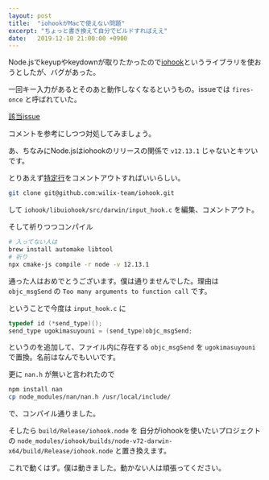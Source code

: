 ```yaml
---
layout: post
title:  "iohookがMacで使えない問題"
excerpt: "ちょっと書き換えて自分でビルドすればええ"
date:   2019-12-10 21:00:00 +0900
---
```


Node.jsでkeyupやkeydownが取りたかったので[iohook](https://www.npmjs.com/package/iohook)というライブラリを使おうとしたが、バグがあった。

一回キー入力があるとそのあと動作しなくなるというもの。issueでは `fires-once` と呼ばれていた。

[該当issue](https://github.com/wilix-team/iohook/issues/124)

コメントを参考にしつつ対処してみましょう。

あ、ちなみにNode.jsはiohookのリリースの関係で `v12.13.1` じゃないとキツいです。

とりあえず[特定行](https://github.com/wilix-team/iohook/blob/master/libuiohook/src/darwin/input_hook.c#L380)をコメントアウトすればいいらしい。

```sh
git clone git@github.com:wilix-team/iohook.git
```

して `iohook/libuiohook/src/darwin/input_hook.c` を編集、コメントアウト。

そして祈りつつコンパイル

```sh
# 入ってない人は
brew install automake libtool
# 祈り
npx cmake-js compile -r node -v 12.13.1
```

通った人はおめでとうございます。僕は通りませんでした。理由は `objc_msgSend` の `Too many arguments to function call` です。

ということで今度は `input_hook.c` に

```c
typedef id (*send_type)();
send_type ugokimasuyouni = (send_type)objc_msgSend;
```

というのを追加して、ファイル内に存在する `objc_msgSend` を `ugokimasuyouni` で置換。名前はなんでもいいです。

更に `nan.h` が無いと言われたので

```sh
npm install nan
cp node_modules/nan/nan.h /usr/local/include/
```

で、コンパイル通りました。

そしたら `build/Release/iohook.node` を 自分がiohookを使いたいプロジェクトの `node_modules/iohook/builds/node-v72-darwin-x64/build/Release/iohook.node` と置き換えます。

これで動くはず。僕は動きました。動かない人は頑張ってください。

